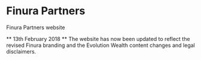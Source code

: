 # Finura Partners
Finura Partners website

** 13th February 2018 **
The website has now been updated to reflect the revised Finura branding and the Evolution Wealth content changes and legal disclaimers.
